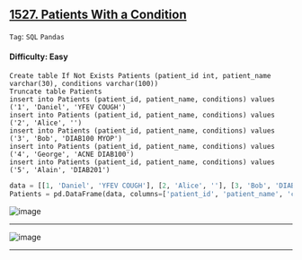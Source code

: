 ## [1527. Patients With a Condition](https://leetcode.com/problems/patients-with-a-condition)

```Tag```: ```SQL``` ```Pandas```

#### Difficulty: Easy

```MySQL
Create table If Not Exists Patients (patient_id int, patient_name varchar(30), conditions varchar(100))
Truncate table Patients
insert into Patients (patient_id, patient_name, conditions) values ('1', 'Daniel', 'YFEV COUGH')
insert into Patients (patient_id, patient_name, conditions) values ('2', 'Alice', '')
insert into Patients (patient_id, patient_name, conditions) values ('3', 'Bob', 'DIAB100 MYOP')
insert into Patients (patient_id, patient_name, conditions) values ('4', 'George', 'ACNE DIAB100')
insert into Patients (patient_id, patient_name, conditions) values ('5', 'Alain', 'DIAB201')
```

```Python
data = [[1, 'Daniel', 'YFEV COUGH'], [2, 'Alice', ''], [3, 'Bob', 'DIAB100 MYOP'], [4, 'George', 'ACNE DIAB100'], [5, 'Alain', 'DIAB201']]
Patients = pd.DataFrame(data, columns=['patient_id', 'patient_name', 'conditions']).astype({'patient_id':'int64', 'patient_name':'object', 'conditions':'object'})
```

![image](https://github.com/quananhle/Python/assets/35042430/7e7e2f01-bbc8-4918-9b7a-e13d2a223e55)

---

![image](https://github.com/quananhle/Python/assets/35042430/cbe1a671-e097-416b-8863-0b5a8ccb9576)

---

